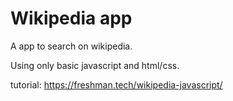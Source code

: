 # Wikipedia app

A app to search on wikipedia.

Using only basic javascript and html/css.

tutorial: https://freshman.tech/wikipedia-javascript/
